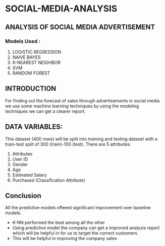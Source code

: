 # SOCIAL-MEDIA-ANALYSIS
## ANALYSIS OF SOCIAL MEDIA ADVERTISEMENT
### Models Used :
1. LOGISTIC REGRESSION
2. NAIVE BAYES
3. K-NEAREST NEIGHBOR 
4. SVM 
5. RANDOM FOREST


## INTRODUCTION

For finding out the forecast of sales through advertisements in social media  we use some machine learning techniques by using the modeling techniques we can get a clearer report.

## DATA VARIABLES:

This dataset (400 rows) will be split into training and testing dataset with a train-test split of 300 (train)-100 (test).
There are 5 attributes:
1. Attributes
2. User ID
3. Gender
4. Age
5. Estimated Salary
6. Purchased (Classification Attribute)

## Conclusion

All the predictive models offered significant improvement over baseline models.
- K-NN performed the best among all the other
- Using predictive model the company can get a improved analysis report which will be helpful in for us to target the correct customers.
- This will be helpful  in improving  the company sales
